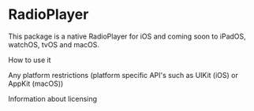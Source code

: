 # RadioPlayer

This package is a native RadioPlayer for iOS and coming soon to iPadOS, watchOS, tvOS and macOS.

How to use it

Any platform restrictions (platform specific API's such as UIKit (iOS) or AppKit (macOS))

Information about licensing
